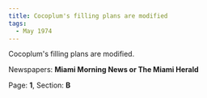 ```yaml
---  
title: Cocoplum's filling plans are modified  
tags:  
  - May 1974  
---  
```

  
Cocoplum's filling plans are modified.  
  
Newspapers: **Miami Morning News or The Miami Herald**  
  
Page: **1**, Section: **B** 
